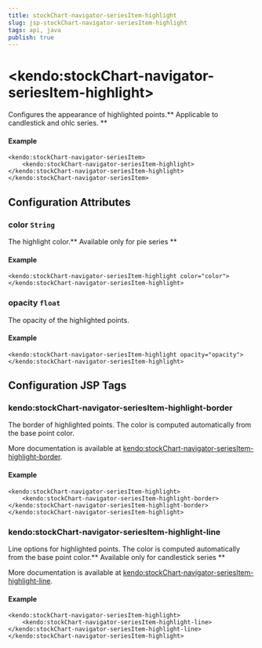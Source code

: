 ```yaml
---
title: stockChart-navigator-seriesItem-highlight
slug: jsp-stockChart-navigator-seriesItem-highlight
tags: api, java
publish: true
---
```


# \<kendo:stockChart-navigator-seriesItem-highlight\>

Configures the appearance of highlighted points.** Applicable to candlestick and ohlc series. **

#### Example
    <kendo:stockChart-navigator-seriesItem>
        <kendo:stockChart-navigator-seriesItem-highlight></kendo:stockChart-navigator-seriesItem-highlight>
    </kendo:stockChart-navigator-seriesItem>

## Configuration Attributes

### color `String`

The highlight color.** Available only for pie series **

#### Example
    <kendo:stockChart-navigator-seriesItem-highlight color="color">
    </kendo:stockChart-navigator-seriesItem-highlight>

### opacity `float`

The opacity of the highlighted points.

#### Example
    <kendo:stockChart-navigator-seriesItem-highlight opacity="opacity">
    </kendo:stockChart-navigator-seriesItem-highlight>


##  Configuration JSP Tags

### kendo:stockChart-navigator-seriesItem-highlight-border

The border of highlighted points. The color is computed automatically from the base point color.

More documentation is available at [kendo:stockChart-navigator-seriesItem-highlight-border](stockchart/navigator-seriesitem-highlight-border).

#### Example

    <kendo:stockChart-navigator-seriesItem-highlight>
        <kendo:stockChart-navigator-seriesItem-highlight-border></kendo:stockChart-navigator-seriesItem-highlight-border>
    </kendo:stockChart-navigator-seriesItem-highlight>

### kendo:stockChart-navigator-seriesItem-highlight-line

Line options for highlighted points. The color is computed automatically from the base point color.** Available only for candlestick series **

More documentation is available at [kendo:stockChart-navigator-seriesItem-highlight-line](stockchart/navigator-seriesitem-highlight-line).

#### Example

    <kendo:stockChart-navigator-seriesItem-highlight>
        <kendo:stockChart-navigator-seriesItem-highlight-line></kendo:stockChart-navigator-seriesItem-highlight-line>
    </kendo:stockChart-navigator-seriesItem-highlight>

